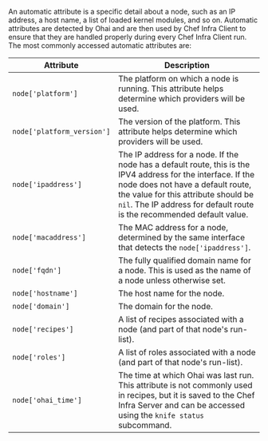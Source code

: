 An automatic attribute is a specific detail about a node, such as an IP
address, a host name, a list of loaded kernel modules, and so on.
Automatic attributes are detected by Ohai and are then used by Chef
Infra Client to ensure that they are handled properly during every Chef
Infra Client run. The most commonly accessed automatic attributes are:

<table>
<colgroup>
<col style="width: 12%" />
<col style="width: 87%" />
</colgroup>
<thead>
<tr class="header">
<th>Attribute</th>
<th>Description</th>
</tr>
</thead>
<tbody>
<tr class="odd">
<td><code>node['platform']</code></td>
<td>The platform on which a node is running. This attribute helps determine which providers will be used.</td>
</tr>
<tr class="even">
<td><code>node['platform_version']</code></td>
<td>The version of the platform. This attribute helps determine which providers will be used.</td>
</tr>
<tr class="odd">
<td><code>node['ipaddress']</code></td>
<td>The IP address for a node. If the node has a default route, this is the IPV4 address for the interface. If the node does not have a default route, the value for this attribute should be <code>nil</code>. The IP address for default route is the recommended default value.</td>
</tr>
<tr class="even">
<td><code>node['macaddress']</code></td>
<td>The MAC address for a node, determined by the same interface that detects the <code>node['ipaddress']</code>.</td>
</tr>
<tr class="odd">
<td><code>node['fqdn']</code></td>
<td>The fully qualified domain name for a node. This is used as the name of a node unless otherwise set.</td>
</tr>
<tr class="even">
<td><code>node['hostname']</code></td>
<td>The host name for the node.</td>
</tr>
<tr class="odd">
<td><code>node['domain']</code></td>
<td>The domain for the node.</td>
</tr>
<tr class="even">
<td><code>node['recipes']</code></td>
<td>A list of recipes associated with a node (and part of that node's run-list).</td>
</tr>
<tr class="odd">
<td><code>node['roles']</code></td>
<td>A list of roles associated with a node (and part of that node's run-list).</td>
</tr>
<tr class="even">
<td><code>node['ohai_time']</code></td>
<td>The time at which Ohai was last run. This attribute is not commonly used in recipes, but it is saved to the Chef Infra Server and can be accessed using the <code>knife status</code> subcommand.</td>
</tr>
</tbody>
</table>